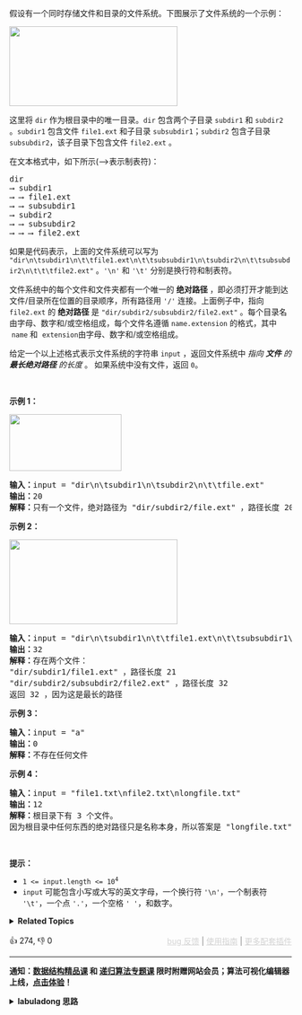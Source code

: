 <p>假设有一个同时存储文件和目录的文件系统。下图展示了文件系统的一个示例：</p>

<p><img alt="" src="https://assets.leetcode.com/uploads/2020/08/28/mdir.jpg" style="height: 142px; width: 300px;" /></p>

<p>这里将 <code>dir</code> 作为根目录中的唯一目录。<code>dir</code> 包含两个子目录 <code>subdir1</code> 和 <code>subdir2</code> 。<code>subdir1</code> 包含文件 <code>file1.ext</code> 和子目录 <code>subsubdir1</code>；<code>subdir2</code> 包含子目录 <code>subsubdir2</code>，该子目录下包含文件 <code>file2.ext</code> 。</p>

<p>在文本格式中，如下所示(⟶表示制表符)：</p>

<pre>
dir
⟶ subdir1
⟶ ⟶ file1.ext
⟶ ⟶ subsubdir1
⟶ subdir2
⟶ ⟶ subsubdir2
⟶ ⟶ ⟶ file2.ext
</pre>

<p>如果是代码表示，上面的文件系统可以写为 <code>"dir\n\tsubdir1\n\t\tfile1.ext\n\t\tsubsubdir1\n\tsubdir2\n\t\tsubsubdir2\n\t\t\tfile2.ext"</code> 。<code>'\n'</code> 和 <code>'\t'</code> 分别是换行符和制表符。</p>

<p>文件系统中的每个文件和文件夹都有一个唯一的 <strong>绝对路径</strong> ，即必须打开才能到达文件/目录所在位置的目录顺序，所有路径用 <code>'/'</code> 连接。上面例子中，指向 <code>file2.ext</code> 的 <strong>绝对路径</strong> 是 <code>"dir/subdir2/subsubdir2/file2.ext"</code> 。每个目录名由字母、数字和/或空格组成，每个文件名遵循 <code>name.extension</code> 的格式，其中
 <meta charset="UTF-8" />&nbsp;<code>name</code>&nbsp;和
 <meta charset="UTF-8" />&nbsp;<code>extension</code>由字母、数字和/或空格组成。</p>

<p>给定一个以上述格式表示文件系统的字符串 <code>input</code> ，返回文件系统中&nbsp;<em>指向&nbsp;<strong>文件</strong>&nbsp;的 <strong>最长绝对路径</strong> 的长度</em>&nbsp;。 如果系统中没有文件，返回&nbsp;<code>0</code>。</p>

<p>&nbsp;</p>

<p><strong>示例 1：</strong></p> 
<img alt="" src="https://assets.leetcode.com/uploads/2020/08/28/dir1.jpg" style="height: 101px; width: 200px;" /> 
<pre>
<strong>输入：</strong>input = "dir\n\tsubdir1\n\tsubdir2\n\t\tfile.ext"
<strong>输出：</strong>20
<strong>解释：</strong>只有一个文件，绝对路径为 "dir/subdir2/file.ext" ，路径长度 20
</pre>

<p><strong>示例 2：</strong></p> 
<img alt="" src="https://assets.leetcode.com/uploads/2020/08/28/dir2.jpg" style="height: 151px; width: 300px;" /> 
<pre>
<strong>输入：</strong>input = "dir\n\tsubdir1\n\t\tfile1.ext\n\t\tsubsubdir1\n\tsubdir2\n\t\tsubsubdir2\n\t\t\tfile2.ext"
<strong>输出：</strong>32
<strong>解释：</strong>存在两个文件：
"dir/subdir1/file1.ext" ，路径长度 21
"dir/subdir2/subsubdir2/file2.ext" ，路径长度 32
返回 32 ，因为这是最长的路径</pre>

<p><strong>示例 3：</strong></p>

<pre>
<strong>输入：</strong>input = "a"
<strong>输出：</strong>0
<strong>解释：</strong>不存在任何文件</pre>

<p><strong>示例 4：</strong></p>

<pre>
<strong>输入：</strong>input = "file1.txt\nfile2.txt\nlongfile.txt"
<strong>输出：</strong>12
<strong>解释：</strong>根目录下有 3 个文件。
因为根目录中任何东西的绝对路径只是名称本身，所以答案是 "longfile.txt" ，路径长度为 12
</pre>

<p>&nbsp;</p>

<p><strong>提示：</strong></p>

<ul> 
 <li><code>1 &lt;= input.length &lt;= 10<sup>4</sup></code></li> 
 <li><code>input</code> 可能包含小写或大写的英文字母，一个换行符 <code>'\n'</code>，一个制表符 <code>'\t'</code>，一个点 <code>'.'</code>，一个空格 <code>' '</code>，和数字。</li> 
</ul>

<details><summary><strong>Related Topics</strong></summary>栈 | 深度优先搜索 | 字符串</details><br>

<div>👍 274, 👎 0<span style='float: right;'><span style='color: gray;'><a href='https://github.com/labuladong/fucking-algorithm/discussions/939' target='_blank' style='color: lightgray;text-decoration: underline;'>bug 反馈</a> | <a href='https://labuladong.gitee.io/article/fname.html?fname=jb插件简介' target='_blank' style='color: lightgray;text-decoration: underline;'>使用指南</a> | <a href='https://labuladong.github.io/algo/images/others/%E5%85%A8%E5%AE%B6%E6%A1%B6.jpg' target='_blank' style='color: lightgray;text-decoration: underline;'>更多配套插件</a></span></span></div>

<div id="labuladong"><hr>

**通知：[数据结构精品课](https://aep.h5.xeknow.com/s/1XJHEO) 和 [递归算法专题课](https://aep.xet.tech/s/3YGcq3) 限时附赠网站会员；算法可视化编辑器上线，[点击体验](https://labuladong.online/algo-visualize/)！**

<details><summary><strong>labuladong 思路</strong></summary>

## 基本思路

我觉得这道题还是比较实用的，因为在我做这道题之前，我就思考并解决过这个问题，可以在这里和大家分享下我的使用场景：

你可以看我的 [GitHub 仓库中的文章目录](https://github.com/labuladong/fucking-algorithm#%E6%96%87%E7%AB%A0%E7%9B%AE%E5%BD%95)，是通过缩进来表示层级的，很类似本题所说的场景。然而我需要把这些目录转化成 HTML 文档，按照文件目录的形式把这些 HTML 部署到 [我的网站](https://labuladong.gitee.io/algo/) 上。你看，这是不是就涉及到本题生成文件的绝对路径的问题？

对于这个场景，我当时其实尝试很多可行的办法。但这里我还是写一个最简单直接容易理解的解法吧，那就是用栈来辅助，对于每一个路径，都去维护正确的父路径，从而计算最长路径的长度。具体看代码注释吧。

**标签：[数据结构](https://mp.weixin.qq.com/mp/appmsgalbum?__biz=MzAxODQxMDM0Mw==&action=getalbum&album_id=1318892385270808576)，[栈](https://mp.weixin.qq.com/mp/appmsgalbum?__biz=MzAxODQxMDM0Mw==&action=getalbum&album_id=2121993002939219969)**

## 解法代码

提示：🟢 标记的是我写的解法代码，🤖 标记的是 chatGPT 翻译的多语言解法代码。如有错误，可以 [点这里](https://github.com/labuladong/fucking-algorithm/issues/1113) 反馈和修正。

<div class="tab-panel"><div class="tab-nav">
<button data-tab-item="cpp" class="tab-nav-button btn " data-tab-group="default" onclick="switchTab(this)">cpp🤖</button>

<button data-tab-item="python" class="tab-nav-button btn " data-tab-group="default" onclick="switchTab(this)">python🤖</button>

<button data-tab-item="java" class="tab-nav-button btn active" data-tab-group="default" onclick="switchTab(this)">java🟢</button>

<button data-tab-item="go" class="tab-nav-button btn " data-tab-group="default" onclick="switchTab(this)">go🤖</button>

<button data-tab-item="javascript" class="tab-nav-button btn " data-tab-group="default" onclick="switchTab(this)">javascript🤖</button>
</div><div class="tab-content">
<div data-tab-item="cpp" class="tab-item " data-tab-group="default"><div class="highlight">

```cpp
// 注意：cpp 代码由 chatGPT🤖 根据我的 java 代码翻译，旨在帮助不同背景的读者理解算法逻辑。
// 本代码不保证正确性，仅供参考。如有疑惑，可以参照我写的 java 代码对比查看。

class Solution {
public:
    int lengthLongestPath(string input) {
        // 这个栈存储之前的父路径。实际上这里只用存父路径的长度就够了，这个优化留给你吧
        deque<string> dq;
        int maxLen = 0;
        stringstream ss(input);
        string part;
        while (getline(ss, part, 'n')) {
            int level = part.find_last_of('t') + 1;
            // 让栈中只保留当前目录的父路径
            while (level < dq.size()) {
                dq.pop_back();
            }
            dq.push_back(part.substr(level));
            // 如果是文件，就计算路径长度
            if (part.find('.') != string::npos) {
                int sum = 0;
                for (auto s : dq)
                    sum += s.length();
                // 加上父路径的分隔符
                sum += dq.size() - 1;
                maxLen = max(maxLen, sum);
            }
        }
        return maxLen;
    }
};
```

</div></div>

<div data-tab-item="python" class="tab-item " data-tab-group="default"><div class="highlight">

```python
# 注意：python 代码由 chatGPT🤖 根据我的 java 代码翻译，旨在帮助不同背景的读者理解算法逻辑。
# 本代码不保证正确性，仅供参考。如有疑惑，可以参照我写的 java 代码对比查看。

class Solution:
    def lengthLongestPath(self, input: str) -> int:
        # 这个栈存储之前的父路径。实际上这里只用存父路径的长度就够了，这个优化留给你吧
        stack = []
        maxLen = 0
        for part in input.split('n'):
            level = part.count('t')
            # 让栈中只保留当前目录的父路径
            while level < len(stack):
                stack.pop()
            stack.append(part[level:])
            # 如果是文件，就计算路径长度
            if '.' in part:
                sum = sum(len(s) for s in stack)
                # 加上父路径的分隔符
                sum += len(stack) - 1
                maxLen = max(maxLen, sum)
        return maxLen
```

</div></div>

<div data-tab-item="java" class="tab-item active" data-tab-group="default"><div class="highlight">

```java
class Solution {
    public int lengthLongestPath(String input) {
        // 这个栈存储之前的父路径。实际上这里只用存父路径的长度就够了，这个优化留给你吧
        Deque<String> stack = new LinkedList<>();
        int maxLen = 0;
        for (String part : input.split("n")) {
            int level = part.lastIndexOf("t") + 1;
            // 让栈中只保留当前目录的父路径
            while (level < stack.size()) {
                stack.removeLast();
            }
            stack.addLast(part.substring(level));
            // 如果是文件，就计算路径长度
            if (part.contains(".")) {
                int sum = stack.stream().mapToInt(String::length).sum();
                // 加上父路径的分隔符
                sum += stack.size() - 1;
                maxLen = Math.max(maxLen, sum);
            }
        }
        return maxLen;
    }
}
```

</div></div>

<div data-tab-item="go" class="tab-item " data-tab-group="default"><div class="highlight">

```go
// 注意：go 代码由 chatGPT🤖 根据我的 java 代码翻译，旨在帮助不同背景的读者理解算法逻辑。
// 本代码不保证正确性，仅供参考。如有疑惑，可以参照我写的 java 代码对比查看。

import (
    "strings"
)

func lengthLongestPath(input string) int {
    // 这个栈存储之前的父路径。实际上这里只用存父路径的长度就够了，这个优化留给你吧
    stack := make([]string, 0)
    maxLen := 0
    for _, part := range strings.Split(input, "n") {
        level := strings.LastIndex(part, "t") + 1
        // 让栈中只保留当前目录的父路径
        for level < len(stack) {
            stack = stack[:len(stack)-1]
        }
        stack = append(stack, part[level:])
        // 如果是文件，就计算路径长度
        if strings.Contains(part, ".") {
            sum := 0
            for _, s := range stack {
                sum += len(s)
            }
            // 加上父路径的分隔符
            sum += len(stack) - 1
            maxLen = max(maxLen, sum)
        }
    }
    return maxLen
}

func max(a, b int) int {
    if a > b {
        return a
    }
    return b
}
```

</div></div>

<div data-tab-item="javascript" class="tab-item " data-tab-group="default"><div class="highlight">

```javascript
// 注意：javascript 代码由 chatGPT🤖 根据我的 java 代码翻译，旨在帮助不同背景的读者理解算法逻辑。
// 本代码不保证正确性，仅供参考。如有疑惑，可以参照我写的 java 代码对比查看。

var lengthLongestPath = function(input) {
  // 这个栈存储之前的父路径。实际上这里只用存父路径的长度就够了，这个优化留给你吧
  var stack = [];
  var maxLen = 0;
  input.split('n').forEach(function(part) {
    var level = part.lastIndexOf('t') + 1;
    // 让栈中只保留当前目录的父路径
    while (level < stack.length) {
      stack.pop();
    }
    stack.push(part.substring(level));
    // 如果是文件，就计算路径长度
    if (part.indexOf('.') !== -1) {
      var sum = stack.reduce(function(acc, curr) {
        return acc + curr.length;
      }, 0);
      // 加上父路径的分隔符
      sum += stack.length - 1;
      maxLen = Math.max(maxLen, sum);
    }
  });
  return maxLen;
};
```

</div></div>
</div></div>

</details>
</div>


